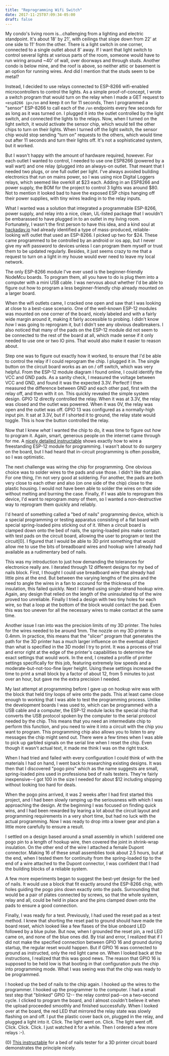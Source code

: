```yaml
---
title: "Reprogramming Wifi Switch"
date: 2017-11-25T07:09:34-05:00
draft: false
---
```


My condo's living room is...challenging from a lighting and electric
standpoint. It's about 18' by 21', with ceilings that slope down from
22' at one side to 11' from the other. There is a light switch in
one corner, connected to a single outlet about 8' away. If I want that
light switch to control several lights at various parts of the room,
someone would have to run wiring around ~40' of wall, over doorways
and through studs. Another condo is below mine, and the roof is above,
so neither attic or basement is an option for running wires. And did
I mention that the studs seem to be metal?

Instead, I decided to use relays connected to ESP-8266 wifi-enabled
microcontrollers to control the lights. As a simple proof-of-concept,
I wrote a switch program that would turn on the relay when I made a
GET request to `<esp8266 ip>/on` and keep it on for 11 seconds, Then
I programmed a "sensor" ESP-8266 to call each of the `/on` endpoints
every few seconds for as long as it was turned on. I plugged it into
the outlet controlled by the light switch, and connected the lights
to the relays. Now, when I turned on the light switch, it would
activate the sensor chip, which would tell the other chips to turn
on their lights. When I turned off the light switch, the sensor chip
would stop sending "turn on" requests to the others, which would time
out after 11 seconds and turn their lights off. It's not a sophisticated
system, but it worked.

But I wasn't happy with the amount of hardware required, however. For
each outlet I wanted to control, I needed to use one ESP8266 (powered
by a wall wart) and one relay (plugged into an always-on outlet. That
meant that I needed two plugs, or one full outlet per light. I've always
avoided building electronics that run on mains power, so I was using
nice Digital Loggers relays, which seemed like overkill at $23 each.
Adding in an ESP8266 and power supply, the BOM for the project to
control 3 lights was around $80. Not to mention it looked bad to have
the exposed ESP chips hanging off their power supplies, with tiny
wires leading in to the relay inputs.

What I wanted was a solution that integrated a programmable ESP-8266,
power supply, and relay into a nice, clean, UL-listed package that I
wouldn't be embarassed to have plugged in to an outlet in my living
room. Fortunately, I wasn't the first person to have this idea, and
a kind soul at [hackaday.io](https://hackaday.io/project/20316-wifi-outlet-hacking)
had already identified a type of mass-produced, reliable-looking wifi
outlet that used an ESP-8266. I picked up two for $24. These came 
programmed to be controlled by an android or ios app, but I never
give my wifi password to devices unless I can program them myself or
trust them to be updated regularly. Besides, it just seems crazy to 
me that a request to turn on a light in my house would ever need 
to leave my local network.

The only ESP-8266 module I've ever used is the beginner-friendly
NodeMcu boards. To program them, all you have to do is plug them
into a computer with a mini USB cable. I was nervous about whether
I'd be able to figure out how to program a less beginner-friendly
chip already mounted on a larger board.

When the wifi outlets came, I cracked one open and saw that I was
looking at close to a best-case scenario. One of the well-known
ESP-12 modules was mounted on one corner of the board, nicely
labeled and with a fairly wide margin around it, making it
fairly accessible to probing. I didn't know _how_ I was going to
reprogram it, but I didn't see any obvious dealbreakers. I also
noticed that many of the pads on the ESP-12 module did not seem
to be connected to the rest of the board at all, which made sense
if it only needed to use one or two IO pins. That would also make
it easier to reason about.

Step one was to figure out exactly how it worked, to ensure that
I'd be able to control the relay if I could reprogram the chip.
I plugged it in. The single button on the circuit board works
as an on / off switch, which was very helpful. From the ESP-12
module diagram I found online, I could identify the VCC and GND
pads. As a sanity check, I measured the voltage between VCC and
GND, and found it was the expected 3.3V. Perfect! I then measured
the difference between GND and  each other pad, first with the
relay off, and then with it on. This quickly revealed the simple
system design. GPIO 12 directly controlled the relay. When it was
at 3.3V, the relay was closed and the outlet was powered. When it
was 0V, the relay was open and the outlet was off. GPIO 13 was
configured as a normally-high input pin. It sat at 3.3V, but if I
shorted it to ground, the relay state would toggle. This is how
the button controlled the relay.

Now that I knew _what_ I wanted the chip to do, it was time to figure
out _how_ to program it. Again, smart, generous people on the internet
came through for me. A [nicely detailed instructable](http://www.instructables.com/id/Getting-Started-with-the-ESP8266-ESP-12/)
shows exactly how to wire a freestanding ESP-12 module for programming.
I wasn't about to do surgery on the board, but I had heard that in-circuit 
programming is often possible, so I was optimistic.

The next challenge was wiring the chip for programming. One obvious
choice was to solder wires to the pads and use those. I didn't like
that plan. For one thing, I'm not very good at soldering. For another,
the pads are both very close to each other and also (on one side of the
chip) close to the plastic housing. I would not have been able to solder
the wires on that side without melting and burning the case. Finally,
if I was able to reprogram this device, I'd want to reprogram _many_
of them, so I wanted a non-destructive way to reprogram them quickly
and reliably.

I'd heard of something called a "bed of nails" programming device, which
is a special programming or testing apparatus consisting of a flat board
with special spring-loaded pins sticking out of it. When a circuit board
is clamped down onto the bed of nails, the spring-loaded pins make contact
with test pads on the circuit board, allowing the user to program or test
the circuit[0]. I figured that I would be able to 3D print something that
would allow me to use the bits of breadboard wires and hookup wire I already
had available as a rudimentary bed of nails.

This was my introduction to just how demanding the tolerances for electronice
really are.  I iterated through 12 different designs for my bed of nails
block. First, I thought I could use breadboard wire that already had little pins
at the end. But between the varying lengths of the pins and the need to angle
the wires in a fan to accound for the thickness of the insulation, this failed
quickly. Next I started using single-strand hookup wire. Again, any design that
relied on the length of the uninsulated tip of the wire proved too unreliable.
Finally I tried a design with two tiny holes for each wire, so that a loop
at the bottom of the block would contact the pad. Even this was too uneven for
all the necessary wires to make contact at the same time.

Another issue I ran into was the precision limits of my 3D printer. The holes for the
wires needed to be around 1mm. The nozzle on my 3D printer is 0.4mm. In practice,
this means that the "slicer" program that generates the path for the 3D printer
has a much larger influence on the eventual object than what is specified in the
3D model I try to print. It was a process of trial and error right at the edge
of the printer's capabilities to determine the exact settings that would work.
In the end, I created a profile of printer settings specifically for this job,
featuring extremely low speeds and a moderate-but-not-too-fine layer height. Using
these settings increased the time to print a small block by a factor of about 12,
from 5 minutes to just over an hour, but gave me the extra precision I needed.

My last attempt at programming before I gave up on hookup wire was with the block
that held tiny loops of wire onto the pads. This at least came close enough to
working that I was able to test the programming process. Unlike the development
boards I was used to, which can be programmed with a USB cable and a computer,
the ESP-12 module lacks the special chip that converts the USB protocol spoken
by the computer to the serial protocol needed by the chip. This means that you
need an intermediate chip to perform this function, and you need to wire it into
a circuit with the chip you want to program. This programming chip also allows you
to listen to any messages the chip might send out. There were a few times when I
was able to pick up garbled signals on the serial line when I reset the chip. Even
though it wasn't actual text, it made me think I was on the right track.

When I had tried and failed with every configuration I could think of with the
materials I had on hand, I went back to researching existing designs. It was then
that I discovered "pogo pins" which as the name suggests are small, spring-loaded
pins used in professiona bed of nails testers. They're fairly inexpensive--I got
100 in the size I needed for about $12 including shipping without looking too
hard for deals.

When the pogo pins arrived, it was 2 weeks after I had first started this project,
and I had been slowly ramping up the seriousness with which I was approaching
the design. At the beginning I was focused on finding quick wins, and I had
been rewarded by learing a lot about the circuit layout and programming requirements
in a very short time, but had no luck with the actual programming. Now I was
ready to drop into a lower gear and plan a little more carefully to ensure a result.

I settled on a design based around a small assembly in which I soldered one pogo pin
to a length of hookup wire, then covered the joint in shrink-wrap insulation.
On the other end of the wire I attached a female Dupont connector. Making 16 of these
small assemblies took about 2.5 hours, but at the end, when I tested them for
continuity from the spring-loaded tip to the end of a wire attached to the Dupont
connector, I was confident that I had the building blocks of a reliable system.

A few more experiments began to suggest the best-yet design for the bed of nails.
It would use a block that fit exactly around the ESP-8266 chip, with holes guiding 
the pogo pins down exactly onto the pads. Surrounding that would be a pair of plates
connected by screws, so that the whole system, relay and all, could be held in place
and the pins clamped down onto the pads to ensure a good connection. 

Finally, I was ready for a test. Previously, I had used the reset pad as a test method.
I knew that shorting the reset pad to ground should have made the board reset, which
looked like a few flases of the blue onboard LED followed by a blue pulse. But
now, when I grounded the reset pin, a red LED came on, and none of the blue ones did.
By trial and error, I realized that if I did not make the specified connection between
GPIO 16 and ground during startup, the regular reset would happen. But if GPIO 16
was connected to ground as instructed, only the red light came on. When I looked
back at the instructions, I realized that this was good news. The reason that GPIO
16 is supposed to be held low is that booting in that configuration puts the chip
into programming mode. What I was seeing was that the chip was ready to be programmed.

I hooked up the bed of nails to the chip again. I hooked up the wires to the programmer.
I hooked up the programmer to the computer. I had a small test step that "blinked" GPIO 12--
the relay control pad--on a two-second cycle. I clicked to program the board, and I almost
couldn't believe it when the upload proceeded smoothly and finished successfully. When
I looked over at the board, the red LED that mirrored the relay state was slowly flashing
on and off. I put the plastic cover back on, plugged in the relay, and plugged a light into
it. Click. The light went on. Click. The light went off. Click. Click. Click. I just 
watched it for a while. Then I ordered a few more relays :-).

(0) [This instructable](http://www.instructables.com/id/How-to-build-a-custom-bed-of-nails-tester-for-your/)
for a bed of nails tester for a 3D printer circuit board demonstrates the
principle nicely.
